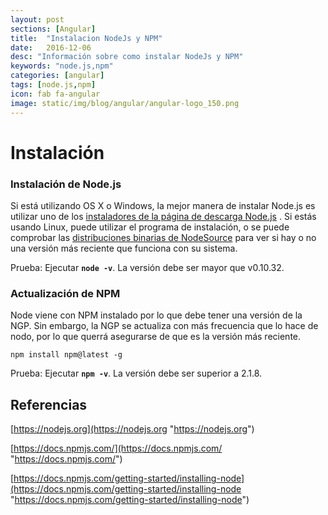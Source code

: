 ```yaml
---
layout: post
sections: [Angular]
title:  "Instalacion NodeJs y NPM"
date:   2016-12-06
desc: "Información sobre como instalar NodeJs y NPM"
keywords: "node.js,npm"
categories: [angular]
tags: [node.js,npm]
icon: fab fa-angular
image: static/img/blog/angular/angular-logo_150.png
---
```


# Instalación #

### Instalación de Node.js ###

Si está utilizando OS X o Windows, la mejor manera de instalar Node.js es utilizar uno de los [instaladores de la página de descarga Node.js](https://nodejs.org/en/download/ "instaladores de la página de descarga Node.js") . Si estás usando Linux, puede utilizar el programa de instalación, o se puede comprobar las [distribuciones binarias de NodeSource](https://github.com/nodesource/distributions "distribuciones binarias de NodeSource") para ver si hay o no una versión más reciente que funciona con su sistema.

Prueba: Ejecutar **`node -v`**. La versión debe ser mayor que v0.10.32.
<!--more-->

### Actualización de NPM ###

Node viene con NPM instalado por lo que debe tener una versión de la NGP. Sin embargo, la NGP se actualiza con más frecuencia que lo hace de nodo, por lo que querrá asegurarse de que es la versión más reciente.

    npm install npm@latest -g

Prueba: Ejecutar **`npm -v`**. La versión debe ser superior a 2.1.8.

## Referencias ##

[https://nodejs.org](https://nodejs.org "https://nodejs.org")

[https://docs.npmjs.com/](https://docs.npmjs.com/ "https://docs.npmjs.com/")

[https://docs.npmjs.com/getting-started/installing-node](https://docs.npmjs.com/getting-started/installing-node "https://docs.npmjs.com/getting-started/installing-node")